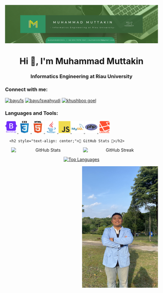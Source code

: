 <img src="banner.png" alt="">

<h1 align="center">Hi 👋, I'm Muhammad Muttakin</h1>
<h3 align="center"> Informatics Engineering at Riau University</h3>



<h3 align="left">Connect with me:</h3>
<p align="left">

<a href="https://www.linkedin.com/in/muhammad-muttakin-908ab0269/" target="blank"><img align="center" src="https://cdn.jsdelivr.net/npm/simple-icons@3.0.1/icons/linkedin.svg" alt="bayu1s" height="30" width="40" /></a>
<a href="https://instagram.com/muhammdmttkin_" target="blank"><img align="center" src="https://cdn.jsdelivr.net/npm/simple-icons@3.0.1/icons/instagram.svg" alt="bayu1swahyudi" height="30" width="40" /></a>
<a href="https://www.youtube.com/@muhammadmuttakin5286" target="blank"><img align="center" src="https://cdn.jsdelivr.net/npm/simple-icons@3.0.1/icons/youtube.svg" alt="khushboo goel" height="30" width="40" /></a>

</p>

<h3 align="left">Languages and Tools:</h3>
<p align="left"> <a href="https://getbootstrap.com" target="_blank" rel="noreferrer"> <img src="https://raw.githubusercontent.com/devicons/devicon/master/icons/bootstrap/bootstrap-plain-wordmark.svg" alt="bootstrap" width="40" height="40"/> </a> <a href="https://www.w3schools.com/css/" target="_blank" rel="noreferrer"> <img src="https://raw.githubusercontent.com/devicons/devicon/master/icons/css3/css3-original-wordmark.svg" alt="css3" width="40" height="40"/> </a> <a href="https://www.w3.org/html/" target="_blank" rel="noreferrer"> <img src="https://raw.githubusercontent.com/devicons/devicon/master/icons/html5/html5-original-wordmark.svg" alt="html5" width="40" height="40"/> </a> <a href="https://www.java.com" target="_blank" rel="noreferrer"> <img src="https://raw.githubusercontent.com/devicons/devicon/master/icons/java/java-original.svg" alt="java" width="40" height="40"/> </a> <a href="https://developer.mozilla.org/en-US/docs/Web/JavaScript" target="_blank" rel="noreferrer"> <img src="https://raw.githubusercontent.com/devicons/devicon/master/icons/javascript/javascript-original.svg" alt="javascript" width="40" height="40"/> </a> <a href="https://www.mysql.com/" target="_blank" rel="noreferrer"> <img src="https://raw.githubusercontent.com/devicons/devicon/master/icons/mysql/mysql-original-wordmark.svg" alt="mysql" width="40" height="40"/> </a> <a href="https://www.php.net" target="_blank" rel="noreferrer"> <img src="https://raw.githubusercontent.com/devicons/devicon/master/icons/php/php-original.svg" alt="php" width="40" height="40"/> </a> 
    <a href="https://laravel.com/" target="_blank" rel="noreferrer"> 
        <img src="https://raw.githubusercontent.com/devicons/devicon/master/icons/laravel/laravel-plain-wordmark.svg" alt="laravel" width="40" height="40"/> 
      </a></p>
      
      <h2 style="text-align: center;">🚀 GitHub Stats 🚀</h2>
<p align="center">
  <span style="display: flex; justify-content: center;">
    <img src="https://github-readme-stats.vercel.app/api?username=muhammadmuttakin&show_icons=true" alt="GitHub Stats" width="45%" style="margin-right: 10px"/>
    <img src="https://github-readme-streak-stats.herokuapp.com/?user=muhammadmuttakin" alt="GitHub Streak" width="45%" />
  </span>
</p>

<p align="center">
  <a href="https://github.com/arifian853">
    <img src="https://github-readme-stats.vercel.app/api/top-langs/?username=muhammadmuttakin" alt="Top Languages" width="45%" />
  </a>
</p>
<img align="right" alt="Coding" width="250" height="400" src="takinalmet.jpg">

